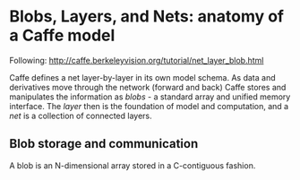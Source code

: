 # Blobs, Layers, and Nets: anatomy of a Caffe model

Following: http://caffe.berkeleyvision.org/tutorial/net_layer_blob.html

Caffe defines a net layer-by-layer in its own model schema. As data and
derivatives move through the network (forward and back) Caffe stores and
manipulates the information as _blobs_ - a standard array and unified memory
interface. The _layer_ then is the foundation of model and computation, and a
_net_ is a collection of connected layers.

## Blob storage and communication

A blob is an N-dimensional array stored in a C-contiguous fashion.
